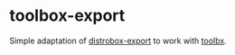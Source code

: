 # toolbox-export

Simple adaptation of [distrobox-export](https://github.com/89luca89/distrobox/blob/main/distrobox-export) to work with [toolbx](https://github.com/containers/toolbox).
